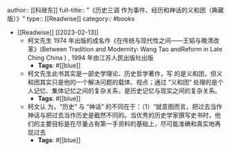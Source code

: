 author:: [[科继东]]
full-title:: "《历史三调 作为事件、经历和神话的义和团（典藏版）》"
type:: [[Readwise]]
category:: #books

- [[Readwise]] [[2023-02-13]]
	- 柯文先生 1974 年出版的成名作《在传统与现代性之间——王韬与晚清改革》(Between Tradition and Modernity: Wang Tao andReform in Late Ching China ) , 1994 年由江苏人民出版社出版
		- **Tags**: #[[blue]]
	- 柯文先生此书其实是一部史学理论、历史哲学著作，写 的是义和团，但义和团其实只是他的一个解决问题的载体、视点；通过 “义和团” 处理的是个人记忆、集体记忆之间的复杂关系，是历史记忆与现实之间的复杂关系。
		- **Tags**: #[[blue]]
	- 柯文认 为，“历史” 与 “神话” 的不同在于：（1）“就意图而言，把过去当作神话与把过去当作历史是截然不同的。当优秀的历史学家撰写史书时，他们的主要目标是在尽量占有第一手资料的基础上，尽可能准确和真实地再现过去
		- **Tags**: #[[blue]]
